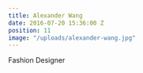 ```yaml
---
title: Alexander Wang
date: 2016-07-20 15:36:00 Z
position: 11
image: "/uploads/alexander-wang.jpg"
---
```


Fashion Designer
